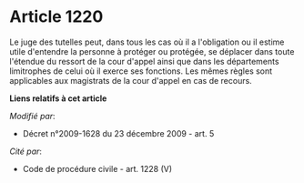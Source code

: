 # Article 1220

Le juge des tutelles peut, dans tous les cas où il a l'obligation ou il estime utile d'entendre la personne à protéger ou
protégée, se déplacer dans toute l'étendue du ressort de la cour d'appel ainsi que dans les départements limitrophes de celui
où il exerce ses fonctions. Les mêmes règles sont applicables aux magistrats de la cour d'appel en cas de recours.

**Liens relatifs à cet article**

_Modifié par_:

  - Décret n°2009-1628 du 23 décembre 2009 - art. 5

_Cité par_:

  - Code de procédure civile - art. 1228 (V)
